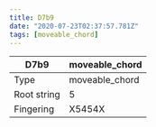 ```yaml
---
title: D7b9
date: "2020-07-23T02:37:57.781Z"
tags: [moveable_chord]
---
```


|D7b9|moveable_chord|
|---|---|
|Type|moveable_chord|
|Root string|5|
|Fingering|X5454X|

